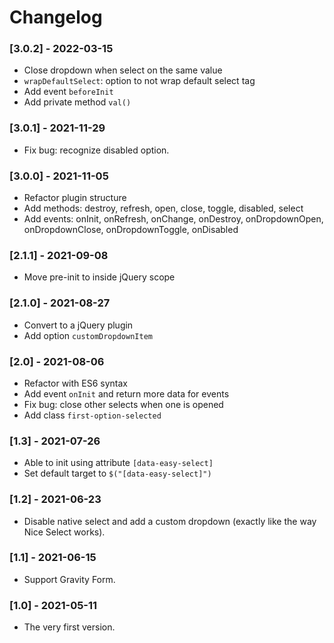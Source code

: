# Changelog

### [3.0.2] - 2022-03-15

- Close dropdown when select on the same value
- `wrapDefaultSelect`: option to not wrap default select tag
- Add event `beforeInit`
- Add private method `val()`

### [3.0.1] - 2021-11-29

- Fix bug: recognize disabled option.

### [3.0.0] - 2021-11-05

- Refactor plugin structure
- Add methods: destroy, refresh, open, close, toggle, disabled, select
- Add events: onInit, onRefresh, onChange, onDestroy, onDropdownOpen, onDropdownClose, onDropdownToggle, onDisabled

### [2.1.1] - 2021-09-08

- Move pre-init to inside jQuery scope

### [2.1.0] - 2021-08-27

- Convert to a jQuery plugin
- Add option `customDropdownItem`

### [2.0] - 2021-08-06

- Refactor with ES6 syntax
- Add event `onInit` and return more data for events
- Fix bug: close other selects when one is opened
- Add class `first-option-selected`

### [1.3] - 2021-07-26

- Able to init using attribute `[data-easy-select]`
- Set default target to `$("[data-easy-select]")`

### [1.2] - 2021-06-23

- Disable native select and add a custom dropdown (exactly like the way Nice Select works).

### [1.1] - 2021-06-15

- Support Gravity Form.

### [1.0] - 2021-05-11

- The very first version.